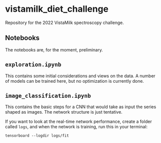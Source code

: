 # vistamilk_diet_challenge
Repository for the 2022 VistaMilk spectroscopy challenge.

## Notebooks
The notebooks are, for the moment, preliminary.

## `exploration.ipynb`
This contains some initial considerations and views on the data. A number of
models can be trained here, but no optimization is currently done.

## `image_classification.ipynb`
This contains the basic steps for a CNN that would take as input the series
shaped as images. The network structure is just tentative.

If you want to look at the real-time network performance, create a folder called
`logs`, and when the network is training, run this in your terminal:

```
tensorboard --logdir logs/fit
```
